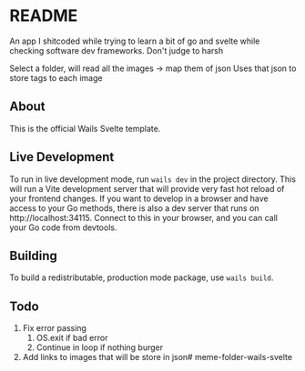 # README

An app I shitcoded while trying to learn a bit of go and svelte while checking software dev frameworks. Don't judge to harsh

Select a folder, will read all the images -> map them of json
Uses that json to store tags to each image

## About

This is the official Wails Svelte template.

## Live Development

To run in live development mode, run `wails dev` in the project directory. This will run a Vite development
server that will provide very fast hot reload of your frontend changes. If you want to develop in a browser
and have access to your Go methods, there is also a dev server that runs on http://localhost:34115. Connect
to this in your browser, and you can call your Go code from devtools.

## Building

To build a redistributable, production mode package, use `wails build`.

## Todo
1. Fix error passing
   1. OS.exit if bad error
   2. Continue in loop if nothing burger
2. Add links to images that will be store in json# meme-folder-wails-svelte
